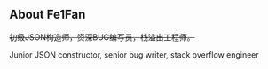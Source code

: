 ## About Fe1Fan

~~初级JSON构造师，资深BUG编写员，栈溢出工程师。~~

Junior JSON constructor, senior bug writer, stack overflow engineer
